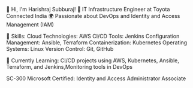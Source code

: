 👋 Hi, I'm Harishraj Subburaj!
🔧 IT Infrastructure Engineer at Toyota Connected India
🌍 Passionate about DevOps and Identity and Access Management (IAM)

💼 Skills:
Cloud Technologies: AWS
CI/CD Tools: Jenkins
Configuration Management: Ansible, Terraform
Containerization: Kubernetes
Operating Systems: Linux
Version Control: Git, GitHub

🌱 Currently Learning:
CI/CD projects using AWS, Kubernetes, Ansible, Terraform, and Jenkins,Monitoring tools in DevOps

SC-300 Microsoft Certified: Identity and Access Administrator Associate
